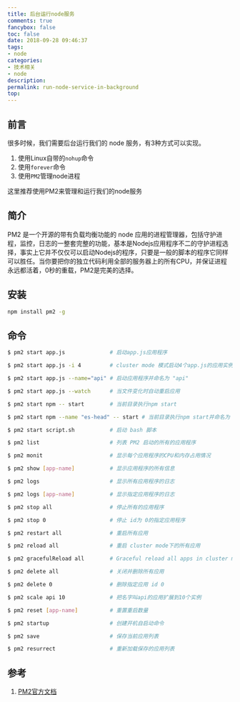 ```yaml
---
title: 后台运行node服务
comments: true
fancybox: false
toc: false
date: 2018-09-28 09:46:37
tags:
- node
categories:
- 技术相关
- node
description:
permalink: run-node-service-in-background
top:
---
```

<h2 id="intro">前言</h2>

很多时候，我们需要后台运行我们的 node 服务，有3种方式可以实现。

1. 使用Linux自带的`nohup`命令
2. 使用`forever`命令
3. 使用`PM2`管理node进程

这里推荐使用PM2来管理和运行我们的node服务

<!--more-->

## 简介

PM2 是一个开源的带有负载均衡功能的 node 应用的进程管理器，包括守护进程，监控，日志的一整套完整的功能，基本是Nodejs应用程序不二的守护进程选择，事实上它并不仅仅可以启动Nodejs的程序，只要是一般的脚本的程序它同样可以胜任。当你要把你的独立代码利用全部的服务器上的所有CPU，并保证进程永远都活着，0秒的重载，PM2是完美的选择。

## 安装

```bash
npm install pm2 -g
```

## 命令

```bash
$ pm2 start app.js              # 启动app.js应用程序

$ pm2 start app.js -i 4         # cluster mode 模式启动4个app.js的应用实例     # 4个应用程序会自动进行负载均衡

$ pm2 start app.js --name="api" # 启动应用程序并命名为 "api"

$ pm2 start app.js --watch      # 当文件变化时自动重启应用

$ pm2 start npm -- start        # 当前目录执行npm start

$ pm2 start npm --name "es-head" -- start # 当前目录执行npm start并命名为 "es-head"

$ pm2 start script.sh           # 启动 bash 脚本

$ pm2 list                      # 列表 PM2 启动的所有的应用程序

$ pm2 monit                     # 显示每个应用程序的CPU和内存占用情况

$ pm2 show [app-name]           # 显示应用程序的所有信息

$ pm2 logs                      # 显示所有应用程序的日志

$ pm2 logs [app-name]           # 显示指定应用程序的日志

$ pm2 stop all                  # 停止所有的应用程序

$ pm2 stop 0                    # 停止 id为 0的指定应用程序

$ pm2 restart all               # 重启所有应用

$ pm2 reload all                # 重启 cluster mode下的所有应用

$ pm2 gracefulReload all        # Graceful reload all apps in cluster mode

$ pm2 delete all                # 关闭并删除所有应用

$ pm2 delete 0                  # 删除指定应用 id 0

$ pm2 scale api 10              # 把名字叫api的应用扩展到10个实例

$ pm2 reset [app-name]          # 重置重启数量

$ pm2 startup                   # 创建开机自启动命令

$ pm2 save                      # 保存当前应用列表

$ pm2 resurrect                 # 重新加载保存的应用列表
```

## 参考

1. [PM2官方文档](https://pm2.io/doc/en/runtime/overview/?utm_source=pm2&utm_medium=website&utm_campaign=rebranding)